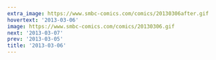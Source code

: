 ```yaml
---
extra_image: https://www.smbc-comics.com/comics/20130306after.gif
hovertext: '2013-03-06'
image: https://www.smbc-comics.com/comics/20130306.gif
next: '2013-03-07'
prev: '2013-03-05'
title: '2013-03-06'
---
```

